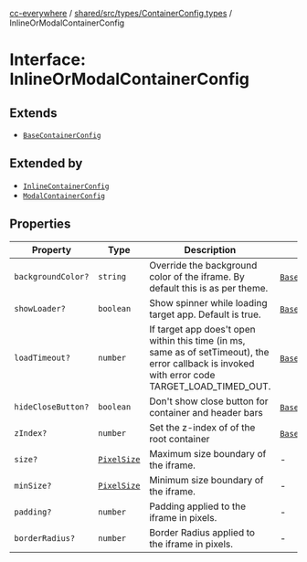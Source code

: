 [cc-everywhere](../../../../../index.md) / [shared/src/types/ContainerConfig.types](../index.md) / InlineOrModalContainerConfig

# Interface: InlineOrModalContainerConfig

## Extends

- [`BaseContainerConfig`](BaseContainerConfig.md)

## Extended by

- [`InlineContainerConfig`](InlineContainerConfig.md)
- [`ModalContainerConfig`](ModalContainerConfig.md)

## Properties

| Property | Type | Description | Inherited from |
| ------ | ------ | ------ | ------ |
| `backgroundColor?` | `string` | Override the background color of the iframe. By default this is as per theme. | [`BaseContainerConfig`](BaseContainerConfig.md).`backgroundColor` |
| `showLoader?` | `boolean` | Show spinner while loading target app. Default is true. | [`BaseContainerConfig`](BaseContainerConfig.md).`showLoader` |
| `loadTimeout?` | `number` | If target app does't open within this time (in ms, same as of setTimeout), the error callback is invoked with error code TARGET_LOAD_TIMED_OUT. | [`BaseContainerConfig`](BaseContainerConfig.md).`loadTimeout` |
| `hideCloseButton?` | `boolean` | Don't show close button for container and header bars | [`BaseContainerConfig`](BaseContainerConfig.md).`hideCloseButton` |
| `zIndex?` | `number` | Set the z-index of of the root container | [`BaseContainerConfig`](BaseContainerConfig.md).`zIndex` |
| `size?` | [`PixelSize`](../../Asset.types/interfaces/PixelSize.md) | Maximum size boundary of the iframe. | - |
| `minSize?` | [`PixelSize`](../../Asset.types/interfaces/PixelSize.md) | Minimum size boundary of the iframe. | - |
| `padding?` | `number` | Padding applied to the iframe in pixels. | - |
| `borderRadius?` | `number` | Border Radius applied to the iframe in pixels. | - |
